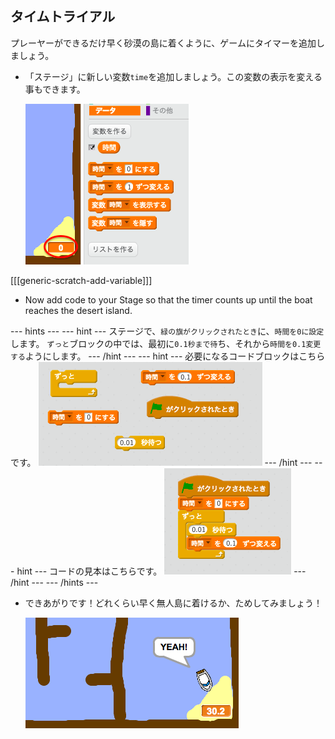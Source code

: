 ## タイムトライアル

プレーヤーができるだけ早く砂漠の島に着くように、ゲームにタイマーを追加しましょう。

+ 「ステージ」に新しい変数`time`を追加しましょう。この変数の表示を変える事もできます。
    
    ![screenshot](images/boat-variable.png)

[[[generic-scratch-add-variable]]]

+ Now add code to your Stage so that the timer counts up until the boat reaches the desert island.

\--- hints \--- \--- hint \--- ステージで、`緑の旗がクリックされたとき`に、`時間を0に設定`します。 `ずっと`ブロックの中では、最初に`0.1秒まで待`ち、それから`時間を0.1変更する`ようにします。 \--- /hint \--- \--- hint \--- 必要になるコードブロックはこちらです。 ![screenshot](images/boat-time-blocks.png) \--- /hint \--- \--- hint \--- コードの見本はこちらです。 ![screenshot](images/boat-time-code.png) \--- /hint \--- \--- /hints \---

+ できあがりです！どれくらい早く無人島に着けるか、ためしてみましょう！
    
    ![screenshot](images/boat-variable-test.png)